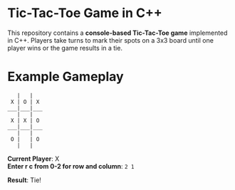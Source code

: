 # Tic-Tac-Toe Game in C++

This repository contains a **console-based Tic-Tac-Toe game** implemented in C++. Players take turns to mark their spots on a 3x3 board until one player wins or the game results in a tie.

# Example Gameplay
```
   |   |   
 X | O | X 
___|___|___
   |   |   
 X | X | O 
___|___|___
   |   |   
 O |   | O 
   |   |   
```

**Current Player**: X  
**Enter r c from 0-2 for row and column**: `2 1`

**Result**: Tie!

